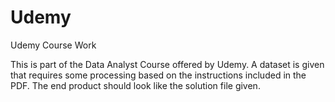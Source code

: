 # Udemy
Udemy Course Work

This is part of the Data Analyst Course offered by Udemy. A dataset is given that requires some processing based on the instructions included in the PDF. 
The end product should look like the solution file given.
